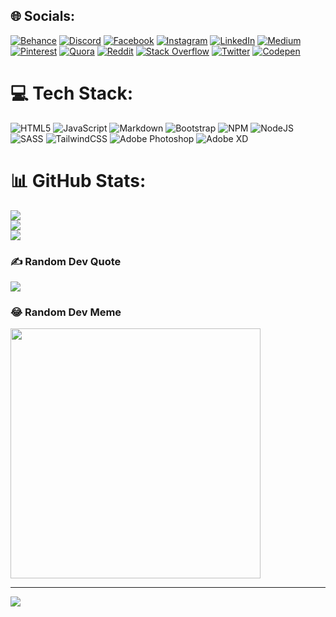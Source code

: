 
## 🌐 Socials:
[![Behance](https://img.shields.io/badge/Behance-1769ff?logo=behance&logoColor=white)](https://behance.net/shohan11d) [![Discord](https://img.shields.io/badge/Discord-%237289DA.svg?logo=discord&logoColor=white)](https://discord.gg/https://discord.gg/BGNfaaeG) [![Facebook](https://img.shields.io/badge/Facebook-%231877F2.svg?logo=Facebook&logoColor=white)](https://facebook.com/shohan11d) [![Instagram](https://img.shields.io/badge/Instagram-%23E4405F.svg?logo=Instagram&logoColor=white)](https://instagram.com/shohan.11d) [![LinkedIn](https://img.shields.io/badge/LinkedIn-%230077B5.svg?logo=linkedin&logoColor=white)](https://linkedin.com/in/shohan11d) [![Medium](https://img.shields.io/badge/Medium-12100E?logo=medium&logoColor=white)](https://medium.com/@shohan11d) [![Pinterest](https://img.shields.io/badge/Pinterest-%23E60023.svg?logo=Pinterest&logoColor=white)](https://pinterest.com/shohan11d) [![Quora](https://img.shields.io/badge/Quora-%23B92B27.svg?logo=Quora&logoColor=white)](https://quora.com/profile/Mohammad-Shohan-9-1) [![Reddit](https://img.shields.io/badge/Reddit-%23FF4500.svg?logo=Reddit&logoColor=white)](https://reddit.com/user/shohan11d) [![Stack Overflow](https://img.shields.io/badge/-Stackoverflow-FE7A16?logo=stack-overflow&logoColor=white)](https://stackoverflow.com/users/22441108) [![Twitter](https://img.shields.io/badge/Twitter-%231DA1F2.svg?logo=Twitter&logoColor=white)](https://twitter.com/shohan11d) [![Codepen](https://img.shields.io/badge/Codepen-000000?style=for-the-badge&logo=codepen&logoColor=white)](https://codepen.io/shohan11d) 

# 💻 Tech Stack:
![HTML5](https://img.shields.io/badge/html5-%23E34F26.svg?style=for-the-badge&logo=html5&logoColor=white) ![JavaScript](https://img.shields.io/badge/javascript-%23323330.svg?style=for-the-badge&logo=javascript&logoColor=%23F7DF1E) ![Markdown](https://img.shields.io/badge/markdown-%23000000.svg?style=for-the-badge&logo=markdown&logoColor=white) ![Bootstrap](https://img.shields.io/badge/bootstrap-%23563D7C.svg?style=for-the-badge&logo=bootstrap&logoColor=white) ![NPM](https://img.shields.io/badge/NPM-%23000000.svg?style=for-the-badge&logo=npm&logoColor=white) ![NodeJS](https://img.shields.io/badge/node.js-6DA55F?style=for-the-badge&logo=node.js&logoColor=white) ![SASS](https://img.shields.io/badge/SASS-hotpink.svg?style=for-the-badge&logo=SASS&logoColor=white) ![TailwindCSS](https://img.shields.io/badge/tailwindcss-%2338B2AC.svg?style=for-the-badge&logo=tailwind-css&logoColor=white) ![Adobe Photoshop](https://img.shields.io/badge/adobephotoshop-%2331A8FF.svg?style=for-the-badge&logo=adobephotoshop&logoColor=white) ![Adobe XD](https://img.shields.io/badge/Adobe%20XD-470137?style=for-the-badge&logo=Adobe%20XD&logoColor=#FF61F6)
# 📊 GitHub Stats:
![](https://github-readme-stats.vercel.app/api?username=shohan11d&theme=onedark&hide_border=false&include_all_commits=true&count_private=true)<br/>
![](https://github-readme-streak-stats.herokuapp.com/?user=shohan11d&theme=onedark&hide_border=false)<br/>
![](https://github-readme-stats.vercel.app/api/top-langs/?username=shohan11d&theme=onedark&hide_border=false&include_all_commits=true&count_private=true&layout=compact)

### ✍️ Random Dev Quote
![](https://quotes-github-readme.vercel.app/api?type=horizontal&theme=radical)

### 😂 Random Dev Meme
<img src='https://randommeme-five.vercel.app/' style="height: 400px;"/>

---
[![](https://visitcount.itsvg.in/api?id=shohan11d&icon=0&color=0)](https://visitcount.itsvg.in)

<!-- Proudly created with GPRM ( https://gprm.itsvg.in ) -->
